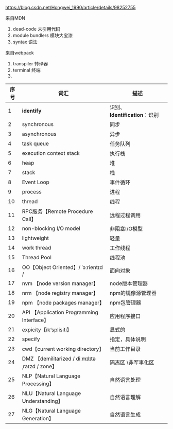https://blog.csdn.net/Hongwei_1990/article/details/98252755

来自MDN

1. dead-code 未引用代码
2. module bundlers 模块大宝漆
3. syntax 语法

来自webpack

1. transpiler 转译器
2. terminal 终端
3. 

| 序号 | 词汇                                            | 描述                            |
| ---- | ----------------------------------------------- | ------------------------------- |
| 1    | **identify**                                    | 识别、 **Identification**：识别 |
| 2    | synchronous                                     | 同步                            |
| 3    | asynchronous                                    | 异步                            |
| 4    | task queue                                      | 任务队列                        |
| 5    | execution context stack                         | 执行栈                          |
| 6    | heap                                            | 堆                              |
| 7    | stack                                           | 栈                              |
| 8    | Event Loop                                      | 事件循环                        |
| 9    | process                                         | 进程                            |
| 10   | thread                                          | 线程                            |
| 11   | RPC服务【Remote Procedure Call】                | 远程过程调用                    |
| 12   | non-blocking I/O model                          | 非阻塞I/O模型                   |
| 13   | lightweight                                     | 轻量                            |
| 14   | work thread                                     | 工作线程                        |
| 15   | Thread Pool                                     | 线程池                          |
| 16   | OO【Object Oriented】/ ˈɔːrientɪd /             | 面向对象                        |
| 17   | nvm 【node version manager】                    | node版本管理器                  |
| 18   | nrm 【node registry manager】                   | npm的镜像源管理器               |
| 19   | npm 【node packages manager】                   | npm包管理器                     |
| 20   | API 【Application Programming Interface】       | 应用程序接口                    |
| 21   | expicity【ik‘splisiti】                         | 显式的                          |
| 22   | specify                                         | 指定，具体说明                  |
| 23   | cwd【current working directory】                | 当前工作目录                    |
| 24   | DMZ 【demilitarized / diːmɪlɪtəˌraɪzd /  zone】 | 隔离区 \非军事化区              |
| 25   | NLP【Natural Language Processing】              | 自然语言处理                    |
| 26   | NLU【Natural Language Understanding】           | 自然语言理解                    |
| 27   | NLG【Natural Language Generation】              | 自然语言生成                    |




